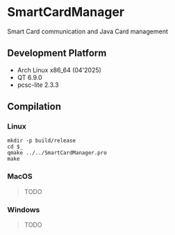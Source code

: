 # SmartCardManager
Smart Card communication and Java Card management

## Development Platform
- Arch Linux x86_64 (04'2025)
- QT 6.9.0
- pcsc-lite 2.3.3

## Compilation
### Linux
```
mkdir -p build/release
cd $_
qmake ../../SmartCardManager.pro
make
```

### MacOS
> TODO

### Windows
> TODO
